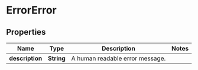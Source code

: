 

# ErrorError


## Properties

| Name | Type | Description | Notes |
|------------ | ------------- | ------------- | -------------|
|**description** | **String** | A human readable error message. |  |



